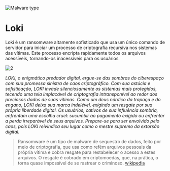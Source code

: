 ![Malware type](https://img.shields.io/badge/malware-ransomware-red)
# Loki
Loki é um ransomware altamente sofisticado que usa um único comando de servidor para iniciar um processo de criptografia recursiva nos sistemas das vítimas. Este processo encripta rapidamente todos os arquivos acessíveis, tornando-os inacessíveis para os usuários

![2](https://github.com/IK-R-S/Loki/assets/73291742/3e1f0c97-f1db-4573-9dd2-464410617061)

_LOKI, o enigmático predador digital, ergue-se das sombras do ciberespaço com sua promessa sinistra de caos criptográfico. Com sua astúcia e sofisticação, LOKI invade silenciosamente os sistemas mais protegidos, tecendo uma teia implacável de criptografia intransponível ao redor dos preciosos dados de suas vítimas. Como um deus nórdico da trapaça e do engano, LOKI deixa sua marca indelével, exigindo um resgate por sua própria liberdade digital. Os usuários, cativos de sua influência sombria, enfrentam uma escolha cruel: sucumbir ao pagamento exigido ou enfrentar a perda irreparável de seus arquivos. Prepare-se para ser envolvido pelo caos, pois LOKI reivindica seu lugar como o mestre supremo da extorsão digital._

> Ransomware é um tipo de malware de sequestro de dados, feito por meio de criptografia, que usa como refém arquivos pessoais da própria vítima e cobra resgate para restabelecer o acesso a estes arquivos. O resgate é cobrado em criptomoedas, que, na prática, o torna quase impossível de se rastrear o criminoso.
[wikipedia](https://en.wikipedia.org/wiki/Ransomware)

